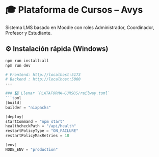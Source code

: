 # 🎓 Plataforma de Cursos – Avys

Sistema LMS basado en Moodle con roles Administrador, Coordinador, Profesor y Estudiante.

## ⚙️ Instalación rápida (Windows)

```powershell
npm run install:all
npm run dev

# Frontend: http://localhost:5173
# Backend : http://localhost:5000 
---

### 4️⃣ Llenar `PLATAFORMA-CURSOS/railway.toml`
```toml
[build]
builder = "nixpacks"

[deploy]
startCommand = "npm start"
healthcheckPath = "/api/health"
restartPolicyType = "ON_FAILURE"
restartPolicyMaxRetries = 10

[env]
NODE_ENV = "production"